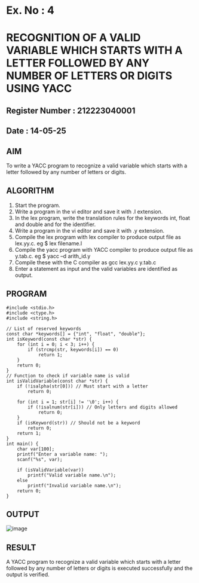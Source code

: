 # Ex. No : 4	
# RECOGNITION OF A VALID VARIABLE WHICH STARTS WITH A LETTER FOLLOWED BY ANY NUMBER OF LETTERS OR DIGITS USING YACC
## Register Number : 212223040001
## Date : 14-05-25

## AIM   
To write a YACC program to recognize a valid variable which starts with a letter followed by any number of letters or digits.

## ALGORITHM
1.	Start the program.
2.	Write a program in the vi editor and save it with .l extension.
3.	In the lex program, write the translation rules for the keywords int, float and double and for the identifier.
4.	Write a program in the vi editor and save it with .y extension.
5.	Compile the lex program with lex compiler to produce output file as lex.yy.c. eg $ lex filename.l
6.	Compile the yacc program with YACC compiler to produce output file as y.tab.c. eg $ yacc –d arith_id.y
7.	Compile these with the C compiler as gcc lex.yy.c y.tab.c
8.	Enter a statement as input and the valid variables are identified as output.

## PROGRAM
```
#include <stdio.h>
#include <ctype.h>
#include <string.h>

// List of reserved keywords
const char *keywords[] = {"int", "float", "double"};
int isKeyword(const char *str) {
    for (int i = 0; i < 3; i++) {
        if (strcmp(str, keywords[i]) == 0)
            return 1;
    }
    return 0;
}
// Function to check if variable name is valid
int isValidVariable(const char *str) {
    if (!isalpha(str[0])) // Must start with a letter
        return 0;

    for (int i = 1; str[i] != '\0'; i++) {
        if (!isalnum(str[i])) // Only letters and digits allowed
            return 0;
    }
    if (isKeyword(str)) // Should not be a keyword
        return 0;
    return 1;
}
int main() {
    char var[100];
    printf("Enter a variable name: ");
    scanf("%s", var);

    if (isValidVariable(var))
        printf("Valid variable name.\n");
    else
        printf("Invalid variable name.\n");
    return 0;
}
```
## OUTPUT 
![image](https://github.com/user-attachments/assets/c2010fd6-aee7-4acc-91f9-32bbc1c019dd)

## RESULT
A  YACC program to recognize a valid variable which starts with a letter followed by any number of letters or digits is executed successfully and the output is verified.

